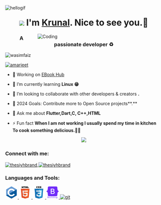<!--- 👋 Hi, I’m KD
- 👀 I’m interested in WEBDEVILOPMENT
- 🌱 I’m currently learning CSS
- 💞️ I’m looking to collaborate on ...
- 📫 How to reach me ... --->

<!---
KD2222/KD2222 is a ✨ special ✨ repository because its `README.md` (this file) appears on your GitHub profile.
You can click the Preview link to take a look at your changes.
--->


<img align="left" src="https://user-images.githubusercontent.com/67560900/107698101-10797e00-6cda-11eb-8357-b7808d66151a.gif" width="310" alt="hellogif">
 <h1 align="center"> <img src="https://raw.githubusercontent.com/ShahriarShafin/ShahriarShafin/main/Assets/hi.gif" width="40"/>  I'm <a href=# target="_blank">Krunal</a>. Nice to see you.🤗 </h1> 


<img align="right" alt="Coding" width="400" src="https://cdn.dribbble.com/users/2646423/screenshots/5507196/computer.gif">

<h3 align="center">A passionate developer ♻️</h3>

<p align="left"> <img src="https://komarev.com/ghpvc/?username=wasimfaiz&label=Profile%20views&color=0e75b6&style=flat" alt="wasimfaiz" /> </p>

<p align="left"> <a href="https://twitter.com/kd_1720" target="blank"><img src="https://img.shields.io/twitter/follow/KD?logo=twitter&style=for-the-badge" alt="amarjeet" /></a> </p>

- 🔭 Working on <a href="https://github.com/gravity-coding" target="_blank">EBook Hub</a>

- 🌱 I’m currently learning  **Linux 😁**

- 👯 I’m looking to collaborate with other developers & creators **.**

- 🥅 2024 Goals: Contribute more to Open Source projects**.**

- 💬 Ask me about **Flutter,Dart,C, C++,HTML**

- ⚡ Fun fact **When I am not working I usually spend my time in kitchen To cook something delicious.🥘🍝**

<div align="center">
  <img height="150" src="https://camo.githubusercontent.com/62da68eb62b1e5f175f7d1f0191dd89a653d7908feb22d37d4a0ab07365d6791/68747470733a2f2f6d656469612e67697068792e636f6d2f6d656469612f4d3967624264396e6244724f5475314d71782f67697068792e676966"  />
</div>

###

###

<div align="center">
  
</div>

###

<h3 align="left">Connect with me:</h3>

<p align="left">


<a href="https://twitter.com/kd_1720" target="blank">
<img align="center" src="https://raw.githubusercontent.com/rahuldkjain/github-profile-readme-generator/master/src/images/icons/Social/twitter.svg" alt="thesiyhbrand" height="30" width="40" />
</a>

<a href="https://www.linkedin.com/in/krunal-desai-9b576b265/" target="blank">
<img align="center" src="https://raw.githubusercontent.com/rahuldkjain/github-profile-readme-generator/master/src/images/icons/Social/linked-in-alt.svg" alt="thesiyhbrand" height="30" width="40" />
</a>


</p>

<h3 align="left">Languages and Tools:</h3>


<a href="https://www.cprogramming.com/" target="_blank" rel="noreferrer"> 
 <img src="https://raw.githubusercontent.com/devicons/devicon/master/icons/c/c-original.svg" alt="c" width="40" height="40"/> 
 </a> 
 
<a href="https://www.w3.org/html/" target="_blank" rel="noreferrer"> 
<img src="https://raw.githubusercontent.com/devicons/devicon/master/icons/html5/html5-original-wordmark.svg" alt="html5" width="40" height="40"/> 
</a>

<a href="https://www.w3schools.com/css/" target="_blank" rel="noreferrer"> 
 <img src="https://raw.githubusercontent.com/devicons/devicon/master/icons/css3/css3-original-wordmark.svg" alt="css3" width="40" height="40"/> 
</a> 

<a href="https://getbootstrap.com" target="_blank" rel="noreferrer"> 
 <img src="https://raw.githubusercontent.com/devicons/devicon/master/icons/bootstrap/bootstrap-plain-wordmark.svg" alt="bootstrap" width="40" height="40"/> 
</a> 

<a href="https://git-scm.com/" target="_blank" rel="noreferrer"> 
 <img src="https://www.vectorlogo.zone/logos/git-scm/git-scm-icon.svg" alt="git" width="40" height="40"/> 
</a>

<p align="left"> 
 
</p>





